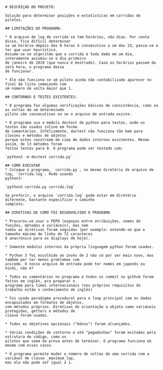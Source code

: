 	# DESCRIÇÃO DO PROJETO:

	Solução para determinar posições e estatísticas em corridas de pilotos.

	## LIMITAÇÕES DO PROGRAMA:

	* O arquivo de log de corrida só tem horários, não dias. Por conta disso, fica difícil determinar
	se um horário depois das 0 horas é consecutivo a um das 23, passa-se a ter que usar heurística.
	Assume-se no algoritmo que a corrida é toda dada em um dia, interamente assumiu-se o dia primeiro
	de janeiro de 2019 (que nunca é mostrado). Caso os horários passem da zero hora, o programa deixa
	de funcionar.

	* Ele não funciona se um piloto ainda não contabilizado aparecer no final da lista começando com
	um número de volta maior que 1.

	## CONTORNOS E TESTES EXISTENTES:

	* O programa faz algumas verificações básicas de consistência, como se as voltas de um determinado
	piloto são consecutivas ou se o arquivo de entrada existe.

	* O programa usa o módulo doctest de python para testes, onde os testes são usados inline em forma
	de comentários. Infelizmente, doctest não funciona tão bem para classes e métodos de objetos
	porque estes constroem em cima de dados internos existentes. Mesmo assim, de 13 métodos foram
	feitos testes para 8. O programa pode ser testado com:

	`python3 -m doctest corrida.py`

	## COMO EXECUTAR
	* Coloque o programa, `corrida.py`, no mesmo diretório do arquivo de log, `corrida.log`. Rode usando
	python3:

	`python3 corrida.py corrida.log`

	Se preferir, o arquivo `corrida.log` pode estar em diretório diferente, bastante especificar o caminho
	completo.

	## DIRETIVAS DE COMO FOI DESENVOLVIDO O PROGRAMA

	* Procurou-se usar o PEP8 (espaços entre atribuições, nomes de funções, métodos e variáveis), mas nem
	todas as diretivas foram seguidas (por exemplo: entende-se que o tamanho máximo de linha de 72 caracteres
	é anacrônico para os displays de hoje).

	* Somente módulos internos da própria linguagem python foram usados.

	* Python 3 foi escolhido ao invés de 2 não só por ser mais novo, mas também por ter menos problemas com
	unicode. O nosso arquivo de entrada pode ter nomes em japonês ou hindi, não é?

	* Todos os comentários no programa e todos os commit no github foram feitos em inglês, pra preparar o
	programa para times internacionais (nos próprios requisitos do trabalho estão o conhecimento de inglês)

	* Foi usado paradigma procedural para o loop principal com os dados encapsulados em formatos de objetos,
	com métodos próprios. Diretivas de orientação a objeto como variáveis protegidas, getters e métodos de
	classe foram usados.

	* Todos os objetivos opcionais ("bônus") foram alcançados.

	* Várias condições de contorno e até "pegadinhas" foram evitadas pela estrutura de código, como os
	pilotos que saem da prova antes de terminar. O programa funciona ok mesmo com esses casos.

	* O programa permite mudar o número de voltas de uma corrida com a variável de classe _maximum_lap,
	mas ela não pode ser igual a 1.
